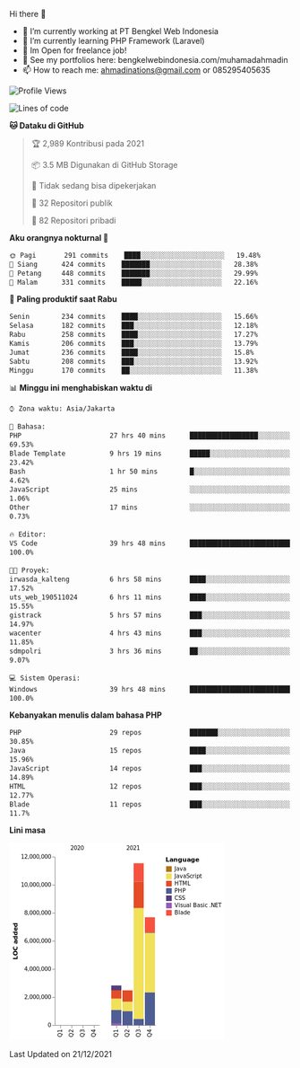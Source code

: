 Hi there 👋

- 🔭 I’m currently working at PT Bengkel Web Indonesia
- 🌱 I’m currently learning PHP Framework (Laravel)
- 📂 Im Open for freelance job!
- 🧷 See my portfolios here: bengkelwebindonesia.com/muhamadahmadin
- 📫 How to reach me: ahmadinations@gmail.com or 085295405635


<!--START_SECTION:waka-->
![Profile Views](http://img.shields.io/badge/Profil%20dilihat-10-blue)

![Lines of code](https://img.shields.io/badge/Sejak%20Hello%20World%20aku%20telah%20menulis-25%20Million%20baris%20kode-blue)

**🐱 Dataku di GitHub** 

> 🏆 2,989 Kontribusi pada 2021
 > 
> 📦 3.5 MB Digunakan di GitHub Storage 
 > 
> 🚫 Tidak sedang bisa dipekerjakan
 > 
> 📜 32 Repositori publik 
 > 
> 🔑 82 Repositori pribadi  
 > 
**Aku orangnya nokturnal 🦉** 

```text
🌞 Pagi       291 commits    ████░░░░░░░░░░░░░░░░░░░░░   19.48% 
🌆 Siang      424 commits    ███████░░░░░░░░░░░░░░░░░░   28.38% 
🌃 Petang     448 commits    ███████░░░░░░░░░░░░░░░░░░   29.99% 
🌙 Malam      331 commits    █████░░░░░░░░░░░░░░░░░░░░   22.16%

```
📅 **Paling produktif saat Rabu** 

```text
Senin        234 commits    ████░░░░░░░░░░░░░░░░░░░░░   15.66% 
Selasa       182 commits    ███░░░░░░░░░░░░░░░░░░░░░░   12.18% 
Rabu         258 commits    ████░░░░░░░░░░░░░░░░░░░░░   17.27% 
Kamis        206 commits    ███░░░░░░░░░░░░░░░░░░░░░░   13.79% 
Jumat        236 commits    ████░░░░░░░░░░░░░░░░░░░░░   15.8% 
Sabtu        208 commits    ███░░░░░░░░░░░░░░░░░░░░░░   13.92% 
Minggu       170 commits    ██░░░░░░░░░░░░░░░░░░░░░░░   11.38%

```


📊 **Minggu ini menghabiskan waktu di** 

```text
⌚︎ Zona waktu: Asia/Jakarta

💬 Bahasa: 
PHP                      27 hrs 40 mins      █████████████████░░░░░░░░   69.53% 
Blade Template           9 hrs 19 mins       █████░░░░░░░░░░░░░░░░░░░░   23.42% 
Bash                     1 hr 50 mins        █░░░░░░░░░░░░░░░░░░░░░░░░   4.62% 
JavaScript               25 mins             ░░░░░░░░░░░░░░░░░░░░░░░░░   1.06% 
Other                    17 mins             ░░░░░░░░░░░░░░░░░░░░░░░░░   0.73%

🔥 Editor: 
VS Code                  39 hrs 48 mins      █████████████████████████   100.0%

🐱‍💻 Proyek: 
irwasda_kalteng          6 hrs 58 mins       ████░░░░░░░░░░░░░░░░░░░░░   17.52% 
uts_web_190511024        6 hrs 11 mins       ████░░░░░░░░░░░░░░░░░░░░░   15.55% 
gistrack                 5 hrs 57 mins       ███░░░░░░░░░░░░░░░░░░░░░░   14.97% 
wacenter                 4 hrs 43 mins       ███░░░░░░░░░░░░░░░░░░░░░░   11.85% 
sdmpolri                 3 hrs 36 mins       ██░░░░░░░░░░░░░░░░░░░░░░░   9.07%

💻 Sistem Operasi: 
Windows                  39 hrs 48 mins      █████████████████████████   100.0%

```

**Kebanyakan menulis dalam bahasa PHP** 

```text
PHP                      29 repos            ███████░░░░░░░░░░░░░░░░░░   30.85% 
Java                     15 repos            ████░░░░░░░░░░░░░░░░░░░░░   15.96% 
JavaScript               14 repos            ███░░░░░░░░░░░░░░░░░░░░░░   14.89% 
HTML                     12 repos            ███░░░░░░░░░░░░░░░░░░░░░░   12.77% 
Blade                    11 repos            ███░░░░░░░░░░░░░░░░░░░░░░   11.7%

```


**Lini masa**

![Chart not found](https://raw.githubusercontent.com/MuhamadAhmadin/MuhamadAhmadin/master/charts/bar_graph.png) 


 Last Updated on 21/12/2021
<!--END_SECTION:waka-->
